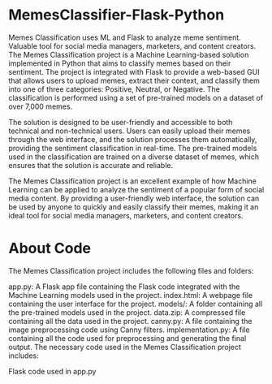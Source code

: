 # MemesClassifier-Flask-Python
Memes Classification uses ML and Flask to analyze meme sentiment. Valuable tool for social media managers, marketers, and content creators.
The Memes Classification project is a Machine Learning-based solution implemented in Python that aims to classify memes based on their sentiment. The project is integrated with Flask to provide a web-based GUI that allows users to upload memes, extract their context, and classify them into one of three categories: Positive, Neutral, or Negative. The classification is performed using a set of pre-trained models on a dataset of over 7,000 memes.

The solution is designed to be user-friendly and accessible to both technical and non-technical users. Users can easily upload their memes through the web interface, and the solution processes them automatically, providing the sentiment classification in real-time. The pre-trained models used in the classification are trained on a diverse dataset of memes, which ensures that the solution is accurate and reliable.

The Memes Classification project is an excellent example of how Machine Learning can be applied to analyze the sentiment of a popular form of social media content. By providing a user-friendly web interface, the solution can be used by anyone to quickly and easily classify their memes, making it an ideal tool for social media managers, marketers, and content creators.

# About Code
The Memes Classification project includes the following files and folders:

app.py: A Flask app file containing the Flask code integrated with the Machine Learning models used in the project.
index.html: A webpage file containing the user interface for the project.
models/: A folder containing all the pre-trained models used in the project.
data.zip: A compressed file containing all the data used in the project.
canny.py: A file containing the image preprocessing code using Canny filters.
implementation.py: A file containing all the code used for preprocessing and generating the final output.
The necessary code used in the Memes Classification project includes:

Flask code used in app.py
